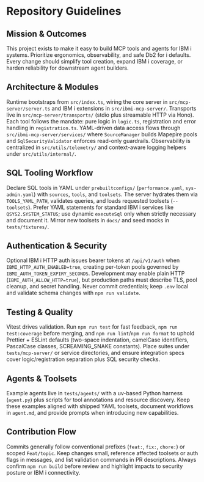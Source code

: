 # Repository Guidelines

## Mission & Outcomes
This project exists to make it easy to build MCP tools and agents for IBM i systems. Prioritize ergonomics, observability, and safe Db2 for i defaults. Every change should simplify tool creation, expand IBM i coverage, or harden reliability for downstream agent builders.

## Architecture & Modules
Runtime bootstraps from `src/index.ts`, wiring the core server in `src/mcp-server/server.ts` and IBM i extensions in `src/ibmi-mcp-server/`. Transports live in `src/mcp-server/transports/` (stdio plus streamable HTTP via Hono). Each tool follows the mandate: pure logic in `logic.ts`, registration and error handling in `registration.ts`. YAML-driven data access flows through `src/ibmi-mcp-server/services/` where `SourceManager` builds Mapepire pools and `SqlSecurityValidator` enforces read-only guardrails. Observability is centralized in `src/utils/telemetry/` and context-aware logging helpers under `src/utils/internal/`.

## SQL Tooling Workflow
Declare SQL tools in YAML under `prebuiltconfigs/` (`performance.yaml`, `sys-admin.yaml`) with `sources`, `tools`, and `toolsets`. The server hydrates them via `TOOLS_YAML_PATH`, validates queries, and loads requested toolsets (`--toolsets`). Prefer YAML statements for standard IBM i services like `QSYS2.SYSTEM_STATUS`; use dynamic `executeSql` only when strictly necessary and document it. Mirror new toolsets in `docs/` and seed mocks in `tests/fixtures/`.

## Authentication & Security
Optional IBM i HTTP auth issues bearer tokens at `/api/v1/auth` when `IBMI_HTTP_AUTH_ENABLED=true`, creating per-token pools governed by `IBMI_AUTH_TOKEN_EXPIRY_SECONDS`. Development may enable plain HTTP (`IBMI_AUTH_ALLOW_HTTP=true`), but production paths must describe TLS, pool cleanup, and secret handling. Never commit credentials; keep `.env` local and validate schema changes with `npm run validate`.

## Testing & Quality
Vitest drives validation. Run `npm run test` for fast feedback, `npm run test:coverage` before merging, and `npm run lint`/`npm run format` to uphold Prettier + ESLint defaults (two-space indentation, camelCase identifiers, PascalCase classes, SCREAMING_SNAKE constants). Place suites under `tests/mcp-server/` or service directories, and ensure integration specs cover logic/registration separation plus SQL security checks.

## Agents & Toolsets
Example agents live in `tests/agents/` with a uv-based Python harness (`agent.py`) plus scripts for tool annotations and resource discovery. Keep these examples aligned with shipped YAML toolsets, document workflows in `agent.md`, and provide prompts when introducing new capabilities.

## Contribution Flow
Commits generally follow conventional prefixes (`feat:`, `fix:`, `chore:`) or scoped `Feat/topic`. Keep changes small, reference affected toolsets or auth flags in messages, and list validation commands in PR descriptions. Always confirm `npm run build` before review and highlight impacts to security posture or IBM i connectivity.
